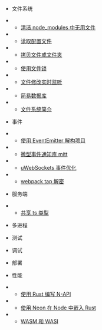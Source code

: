 * 文件系统
* * [清洁 node_modules 中无用文件](/fs/prune-node_modules.md)
* * [读取配置文件](/fs/read-config.md)
* * [拷贝文件或文件夹](/fs/copy.md)
* * [使用文件锁](/fs/file-lock.md)
* * [文件修改实时监听](/fs/watch.md)
* * [简易数据库](/fs/simple-db.md)
* * [文件系统简介](/fs/sys.md) 

* 事件
* * [使用 EventEmitter 解构项目](/event/event-emitter.md)
* * [微型事件通知库 mitt](/event/mitt.md)
* * [uWebSockets 事件优化](/event/uWebSockets.md)
* * [webpack tap 解密](/event/webpack-hook.md)

* 服务端
* * [共享 ts 类型](/server/api.md)

* 多进程

* 测试

* 调试

* 部署

* 性能
* * [使用 Rust 编写 N-API](/perf/napi-rs.md)
* * [使用 Neon 在 Node 中嵌入 Rust](/perf/neon.md)
* * [WASM 和 WASI](/perf/wasm.md)
